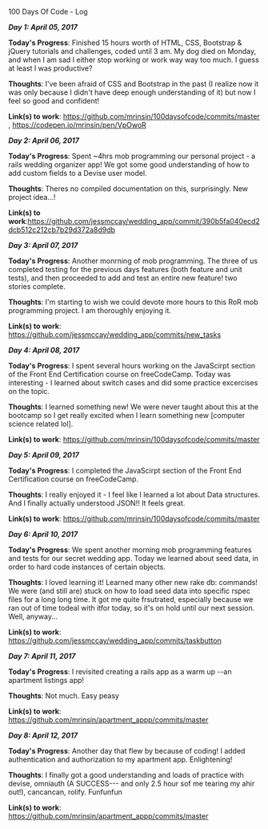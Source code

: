  100 Days Of Code - Log
 
 ***Day 1: April 05, 2017***

**Today's Progress**: Finished 15 hours worth of HTML, CSS, Bootstrap & jQuery tutorials and challenges, coded until 3 am. My dog died on Monday, and when I am sad I either stop working or work way way too much. I guess at least I was productive?

**Thoughts**: I've been afraid of CSS and Bootstrap in the past (I realize now it was only because I didn't have deep enough understanding of it) but now I feel so good and confident!

**Link(s) to work**: https://github.com/mrinsin/100daysofcode/commits/master  , https://codepen.io/mrinsin/pen/VpOwoR
 
 ***Day 2: April 06, 2017***

**Today's Progress**: Spent ~4hrs mob programming our personal project - a rails wedding organizer app! We got some good understanding of how to add custom fields to a Devise user model.

**Thoughts**: Theres no compiled documentation on this, surprisingly. New project idea...!

**Link(s) to work**:https://github.com/jessmccay/wedding_app/commit/390b5fa040ecd2dcb512c212cb7b29d372a8d9db

 ***Day 3: April 07, 2017***

**Today's Progress**: Another monrning of mob programming. The three of us completed testing for the previous days features (both feature and unit tests), and then proceeded to add and test an entire new feature! two stories complete.

**Thoughts**: I'm starting to wish we could devote more hours to this RoR mob programming project. I am thoroughly enjoying it.

**Link(s) to work**: https://github.com/jessmccay/wedding_app/commits/new_tasks

 ***Day 4: April 08, 2017***

**Today's Progress**: I spent several hours working on the JavaScirpt section of the Front End Certification course on freeCodeCamp. Today was interesting - I learned about switch cases and did some practice excercises on the topic. 

**Thoughts**: I learned something new! We were never taught about this at the bootcamp so I get really excited when I learn something new [computer science related lol].

**Link(s) to work**: https://github.com/mrinsin/100daysofcode/commits/master

 ***Day 5: April 09, 2017***

**Today's Progress**: I completed the JavaScirpt section of the Front End Certification course on freeCodeCamp. 

**Thoughts**: I really enjoyed it - I feel like I learned a lot about Data structures. And I finally actually understood JSON!! It feels great.

**Link(s) to work**: https://github.com/mrinsin/100daysofcode/commits/master

***Day 6: April 10, 2017***

**Today's Progress**: We spent another morning mob programming features and tests for our secret wedding app. Today we learned about seed data, in order to hard code instances of certain objects.

**Thoughts**: I loved learning it! Learned many other new rake db: commands! We were (and still are) stuck on how to load seed data into specific rspec files for a long long time. It got me quite frsutrated, especially because we ran out of time todeal with itfor today, so it's on hold until our next session. Well, anyway...

**Link(s) to work**: https://github.com/jessmccay/wedding_app/commits/taskbutton

***Day 7: April 11, 2017***

**Today's Progress**: I revisited creating a rails app as a warm up --an apartment listings app!

**Thoughts**: Not much. Easy peasy

**Link(s) to work**: https://github.com/mrinsin/apartment_appp/commits/master

***Day 8: April 12, 2017***

**Today's Progress**: Another day that flew by because of coding! I added authentication and authorization to my apartment app. Enlightening!

**Thoughts**: I finally got a good understanding and loads of practice with devise, omniauth (A SUCCESS--- and only 2.5 hour sof me tearing my ahir out!), cancancan, rolify. Funfunfun

**Link(s) to work**: https://github.com/mrinsin/apartment_appp/commits/master

